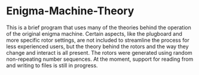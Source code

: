 # Enigma-Machine-Theory
This is a brief program that uses many of the theories behind the operation of the original enigma machine.
Certain aspects, like the plugboard and more specific rotor settings, are not included to streamline the
process for less experienced users, but the theory behind the rotors and the way they change and interact is all
present. The rotors were generated using random non-repeating number sequences.
At the moment, support for reading from and writing to files is still in progress.
